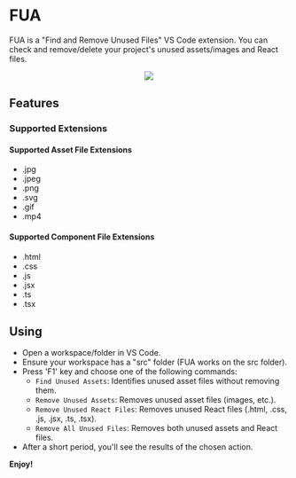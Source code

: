 # FUA

FUA is a "Find and Remove Unused Files" VS Code extension.
You can check and remove/delete your project's unused assets/images and React files. 

<p align=center> <a href="https://marketplace.visualstudio.com/items?itemName=OguzhanDurmaz.FUA"><img src="https://img.shields.io/visual-studio-marketplace/v/OguzhanDurmaz.FUA?color=%234c1&label=Visual%20Studio%20Marketplace"></a> </p>

## Features

### Supported Extensions

#### Supported Asset File Extensions

- .jpg
- .jpeg
- .png
- .svg
- .gif
- .mp4

#### Supported Component File Extensions

- .html
- .css
- .js
- .jsx
- .ts
- .tsx

## Using

- Open a workspace/folder in VS Code.
- Ensure your workspace has a "src" folder (FUA works on the src folder).
- Press 'F1' key and choose one of the following commands:
    - `Find Unused Assets`: Identifies unused asset files without removing them.
    - `Remove Unused Assets`: Removes unused asset files (images, etc.).
    - `Remove Unused React Files`: Removes unused React files (.html, .css, .js, .jsx, .ts, .tsx).
    - `Remove All Unused Files`: Removes both unused assets and React files.
- After a short period, you'll see the results of the chosen action.

**Enjoy!**
